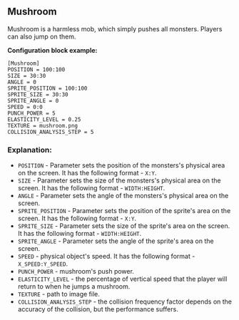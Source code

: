  ## Mushroom

 Mushroom is a harmless mob, which simply pushes all monsters. Players can also jump on them.

 **Configuration block example:**

    [Mushroom]
    POSITION = 100:100
    SIZE = 30:30
    ANGLE = 0
    SPRITE_POSITION = 100:100
    SPRITE_SIZE = 30:30
    SPRITE_ANGLE = 0
    SPEED = 0:0
    PUNCH_POWER = 5
    ELASTICITY_LEVEL = 0.25
    TEXTURE = mushroom.png
    COLLISION_ANALYSIS_STEP = 5

 ### Explanation:

 * `POSITION` - Parameter sets the position of the monsters's physical area on the screen. It has the following format - `X:Y`.
 * `SIZE` - Parameter sets the size of the monsters's physical area on the screen. It has the following format - `WIDTH:HEIGHT`.
 * `ANGLE` - Parameter sets the angle of the monsters's physical area on the screen.
 * `SPRITE_POSITION` - Parameter sets the position of the sprite's area on the screen. It has the following format - `X:Y`.
 * `SPRITE_SIZE` - Parameter sets the size of the sprite's area on the screen. It has the following format - `WIDTH:HEIGHT`.
 * `SPRITE_ANGLE` - Parameter sets the angle of the sprite's area on the screen. 
 * `SPEED` - physical object's speed. It has the following format - `X_SPEED:Y_SPEED`.
 * `PUNCH_POWER` - mushroom's push power.
 * `ELASTICITY_LEVEL` - the percentage of vertical speed that the player will return to when he jumps a mushroom.
 * `TEXTURE` - path to image file.
 * `COLLISION_ANALYSIS_STEP` - the collision frequency factor depends on the accuracy of the collision, but the performance suffers.